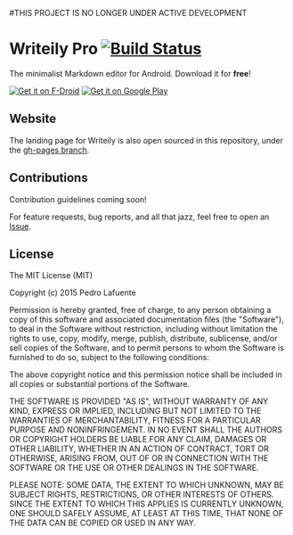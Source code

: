 #THIS PROJECT IS NO LONGER UNDER ACTIVE DEVELOPMENT


# Writeily Pro  [![Build Status](https://travis-ci.org/plafue/writeily-pro.svg?branch=master)](https://travis-ci.org/plafue/writeily-pro)
The minimalist Markdown editor for Android. Download it for **free**!

[![Get it on F-Droid](https://f-droid.org/wiki/images/0/06/F-Droid-button_get-it-on.png)](https://f-droid.org/app/me.writeily) [![Get it on Google Play](https://developer.android.com/images/brand/en_generic_rgb_wo_60.png)](https://play.google.com/store/apps/details?id=me.writeily)

## Website

The landing page for Writeily is also open sourced in this repository, under the [gh-pages branch](https://github.com/plafue/writeily-pro/tree/gh-pages).

## Contributions

Contribution guidelines coming soon!

For feature requests, bug reports, and all that jazz, feel free to open an [Issue](https://github.com/plafue/writeily-pro/issues).

## License

The MIT License (MIT)

Copyright (c) 2015 Pedro Lafuente

Permission is hereby granted, free of charge, to any person obtaining a copy
of this software and associated documentation files (the "Software"), to deal
in the Software without restriction, including without limitation the rights
to use, copy, modify, merge, publish, distribute, sublicense, and/or sell
copies of the Software, and to permit persons to whom the Software is
furnished to do so, subject to the following conditions:

The above copyright notice and this permission notice shall be included in all
copies or substantial portions of the Software.

THE SOFTWARE IS PROVIDED "AS IS", WITHOUT WARRANTY OF ANY KIND, EXPRESS OR
IMPLIED, INCLUDING BUT NOT LIMITED TO THE WARRANTIES OF MERCHANTABILITY,
FITNESS FOR A PARTICULAR PURPOSE AND NONINFRINGEMENT. IN NO EVENT SHALL THE
AUTHORS OR COPYRIGHT HOLDERS BE LIABLE FOR ANY CLAIM, DAMAGES OR OTHER
LIABILITY, WHETHER IN AN ACTION OF CONTRACT, TORT OR OTHERWISE, ARISING FROM,
OUT OF OR IN CONNECTION WITH THE SOFTWARE OR THE USE OR OTHER DEALINGS IN THE
SOFTWARE.







PLEASE NOTE: SOME DATA, THE EXTENT TO WHICH UNKNOWN, MAY BE SUBJECT RIGHTS, RESTRICTIONS, OR OTHER INTERESTS OF OTHERS. SINCE THE EXTENT TO WHICH THIS APPLIES IS CURRENTLY UNKNOWN, ONE SHOULD SAFELY ASSUME, AT LEAST AT THIS TIME, THAT NONE OF THE DATA CAN BE COPIED OR USED IN ANY WAY.
